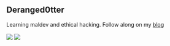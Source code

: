## Deranged0tter
Learning maldev and ethical hacking. Follow along on my [blog](https://deranged0tters-pond.gitbook.io/deranged0tter/)

<a>
  <img align="center" src="https://github-readme-stats.vercel.app/api?username=Deranged0tter&show_icons=true&theme=tokyonight" />
</a>
<a>
  <img align="center" src="https://github-readme-stats.vercel.app/api/top-langs/?username=Deranged0tter&layout=compact&show_icons=true&theme=tokyonight" />
</a>
